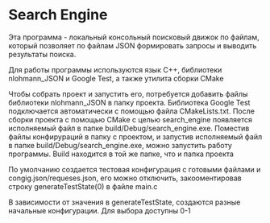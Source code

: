 # Search Engine
Эта программа - локальный консольный поисковый движок по файлам, который позволяет по файлам JSON формировать запросы и выводить результаты поиска.

Для работы программы используются язык С++, библиотеки nlohmann_JSON и Google Test, а также утилита сборки CMake

Чтобы собрать проект и запустить его, потребуется добавить файлы библиотеки nlohmann_JSON в папку проекта. Библиотека Google Test подключается автоматически с помощью файла CMakeLists.txt. После сборки проекта с помощью CMake с целью search_engine появляется исполняемый файл в папке build/Debug/search_engine.exe. Поместив файлы конфирураций в папку с проектом, и запустив исполняемый файл в папке build/Debug/search_engine.exe, можно запустить работу программы. Build находится в той же папке, что и папка проекта

По умолчанию создается тестовая конфигурация с готовыми файлами и congig.json/requeses.json, его можно отключить, закооментировав строку generateTestState(0) в файле main.c

В зависимости от значения в generateTestState, создаются разные начальные конфигурации. Для выбора доступны 0-1

